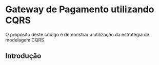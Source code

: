 Gateway de Pagamento utilizando CQRS
=

O propósito deste código é demonstrar a utilização da estratégia de modelagem CQRS

Introdução
-


